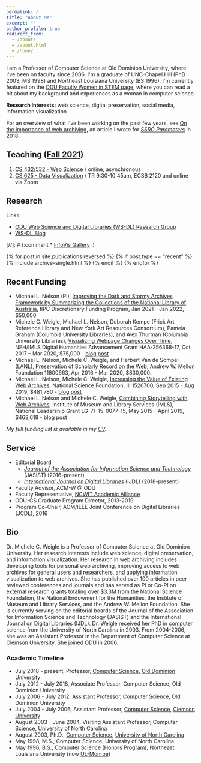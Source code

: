 ```yaml
---
permalink: /
title: "About Me"
excerpt: ""
author_profile: true
redirect_from: 
  - /about/
  - /about.html
  - /home/
---
```

I am a Professor of Computer Science at Old Dominion University, where I've been on faculty since 2006.  I'm a graduate of UNC-Chapel Hill (PhD 2003, MS 1998) and Northeast Louisiana University (BS 1996).  I'm currently featured on the [ODU Faculty Women in STEM page](https://www.odu.edu/facultydevelopment/women-in-stem#tab9=3&done1612907281342), where you can read a bit about my background and experiences as a woman in computer science.

**Research Interests:** web science, digital preservation, social media, information visualization

For an overview of what I've been working on the past few years, see [On the importance of web archiving](https://items.ssrc.org/parameters/on-the-importance-of-web-archiving/), an article I wrote for [*SSRC Parameters*](https://items.ssrc.org/category/parameters/) in 2018.

## Teaching ([Fall 2021](teaching/2021-fall))

1. [CS 432/532 - Web Science](/teaching/2021-fall-cs432532) / online, asynchronous
1. [CS 625 - Data Visualization](/teaching/2021-fall-cs625) / TR 9:30-10:45am, ECSB 2120 and online via Zoom

## Research

Links:

* [ODU Web Science and Digital Libraries (WS-DL) Research Group](https://oduwsdl.github.io/)
* [WS-DL Blog](https://ws-dl.blogspot.com/)

[//]: # (:comment  * [InfoVis Gallery](http://localhost/~mweigle/pmwiki/pmwiki.php?n=Research.InfoVis-Gallery) :)

{% for post in site.publications reversed %}
  {% if post.type == "recent" %}
    {% include archive-single.html %}
  {% endif %}
{% endfor %}

## Recent Funding

* Michael L. Nelson (PI), [Improving the Dark and Stormy Archives Framework by Summarizing the Collections of the National Library of Australia](https://netpreserve.org/projects/dark-and-stormy-archives/), IIPC Discretionary Funding Program, Jan 2021 - Jan 2022, $50,000
* Michele C. Weigle, Michael L. Nelson, Deborah Kempe (Frick Art Reference Library and New York Art Resources Consortium), Pamela Graham (Columbia University Libraries), and Alex Thurman (Columbia University Libraries), [Visualizing Webpage Changes Over Time](https://securegrants.neh.gov/publicquery/main.aspx?f=1&gn=HAA-256368-17), NEH/IMLS Digital Humanities Advancement Grant HAA-256368-17, Oct 2017 – Mar 2020, $75,000 - [blog post](https://ws-dl.blogspot.com/2017/10/2017-10-16-visualizing-webpage-changes.html)
* Michael L. Nelson, Michele C. Weigle, and Herbert Van de Sompel (LANL), [Preservation of Scholarly Record on the Web](https://mellon.org/grants/grants-database/grants/old-dominion-university/11600663/), Andrew W. Mellon Foundation 11600663, Apr 2016 - Mar 2020, $830,000.
* Michael L. Nelson, Michele C. Weigle, [Increasing the Value of Existing Web Archives](https://www.nsf.gov/awardsearch/showAward?AWD_ID=1526700), National Science Foundation, III 1526700, Sep 2015 - Aug 2019, $481,780 - [blog post](https://ws-dl.blogspot.com/2015/10/2015-10-07-imls-and-nsf-fund-web.html)
* Michael L. Nelson and Michele C. Weigle, [Combining Storytelling with Web Archives](https://www.imls.gov/grants/awarded/lg-71-15-0077-15), Institute of Museum and Library Services (IMLS), National Leadership Grant LG-71-15-0077-15, May 2015 - April 2019, $468,618 - [blog post](https://ws-dl.blogspot.com/2015/10/2015-10-07-imls-and-nsf-fund-web.html)

*My full funding list is available in my [CV](/files/mweigle-CV.pdf).*

## Service

* Editorial Board
  * [*Journal of the Association for Information Science and Technology*](https://asistdl.onlinelibrary.wiley.com/hub/journal/23301643/homepage/editorialboard) (JASIST) (2016-present)
  * [*International Journal on Digital Libraries*](https://www.springer.com/computer/database+management+&+information+retrieval/journal/799/PS2?detailsPage=editorialBoard) (IJDL) (2018-present)
* Faculty Advisor, ACM-W @ ODU
* Faculty Representative, [NCWIT Academic Alliance](https://www.ncwit.org/alliances/aa)
* ODU-CS Graduate Program Director, 2013-2019
* Program Co-Chair, ACM/IEEE Joint Conference on Digital Libraries (JCDL), 2016

## Bio

Dr. Michele C. Weigle is a Professor of Computer Science at Old Dominion University. Her research interests include web science, digital preservation, and information visualization. Her research in web archiving includes developing tools for personal web archiving, improving access to web archives for general users and researchers, and applying information visualization to web archives. She has published over 100 articles in peer-reviewed conferences and journals and has served as PI or Co-PI on external research grants totaling over $3.3M from the National Science Foundation, the National Endowment for the Humanities, the Institute of Museum and Library Services, and the Andrew W. Mellon Foundation. She is currently serving on the editorial boards of the Journal of the Association for Information Science and Technology (JASIST) and the International Journal on Digital Libraries (IJDL). Dr. Weigle received her PhD in computer science from the University of North Carolina in 2003. From 2004-2006, she was an Assistant Professor in the Department of Computer Science at Clemson University. She joined ODU in 2006.

### Academic Timeline

* July 2018 - present, Professor, [Computer Science](https://www.cs.odu.edu/), [Old Dominion University](https://www.odu.edu/)
* July 2012 - July 2018, Associate Professor, Computer Science, Old Dominion University
* July 2006 - July 2012, Assistant Professor, Computer Science, Old Dominion University
* July 2004 - July 2006, Assistant Professor, [Computer Science](http://www.clemson.edu/ces/departments/computing/), [Clemson University](http://www.clemson.edu)
* August 2003 - June 2004, Visiting Assistant Professor, Computer Science, University of North Carolina
* August 2003, Ph.D., [Computer Science](https://www.cs.unc.edu), [University of North Carolina](https://www.unc.edu)
* May 1998, M.S., Computer Science, University of North Carolina
* May 1996, B.S., [Computer Science](http://www.ulm.edu/cba/computerscience/index.html) ([Honors Program](http://www.ulm.edu/honors)), Northeast Louisiana University (now [UL-Monroe](http://www.ulm.edu))
  